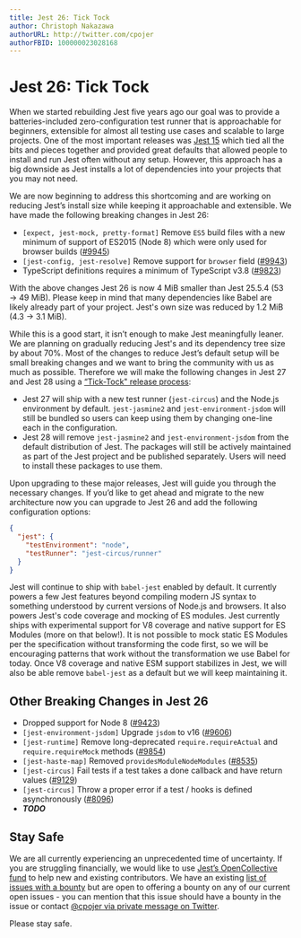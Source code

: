 ```yaml
---
title: Jest 26: Tick Tock
author: Christoph Nakazawa
authorURL: http://twitter.com/cpojer
authorFBID: 100000023028168
---
```


# Jest 26: Tick Tock

When we started rebuilding Jest five years ago our goal was to provide a batteries-included zero-configuration test runner that is approachable for beginners, extensible for almost all testing use cases and scalable to large projects. One of the most important releases was [Jest 15](https://jestjs.io/blog/2016/09/01/jest-15) which tied all the bits and pieces together and provided great defaults that allowed people to install and run Jest often without any setup. However, this approach has a big downside as Jest installs a lot of dependencies into your projects that you may not need.

We are now beginning to address this shortcoming and are working on reducing Jest’s install size while keeping it approachable and extensible. We have made the following breaking changes in Jest 26:

<!--truncate-->

* `[expect, jest-mock, pretty-format]` Remove `ES5` build files with a new minimum of support of ES2015 (Node 8) which were only used for browser builds ([#9945](https://github.com/facebook/jest/pull/9945))
* `[jest-config, jest-resolve]` Remove support for `browser` field ([#9943](https://github.com/facebook/jest/pull/9943))
* TypeScript definitions requires a minimum of TypeScript v3.8 ([#9823](https://github.com/facebook/jest/pull/9823))

With the above changes Jest 26 is now 4 MiB smaller than Jest 25.5.4 (53 → 49 MiB). Please keep in mind that many dependencies like Babel are likely already part of your project. Jest's own size was reduced by 1.2 MiB (4.3 -> 3.1 MiB).

While this is a good start, it isn’t enough to make Jest meaningfully leaner. We are planning on gradually reducing Jest's and its dependency tree size by about 70%. Most of the changes to reduce Jest’s default setup will be small breaking changes and we want to bring the community with us as much as possible. Therefore we will make the following changes in Jest 27 and Jest 28 using a [“Tick-Tock" release process](https://en.wikipedia.org/wiki/Tick%E2%80%93tock_model):

* Jest 27 will ship with a new test runner (`jest-circus`) and the Node.js environment by default. `jest-jasmine2` and `jest-environment-jsdom` will still be bundled so users can keep using them by changing one-line each in the configuration.
* Jest 28 will remove `jest-jasmine2` and `jest-environment-jsdom` from the default distribution of Jest. The packages will still be actively maintained as part of the Jest project and be published separately. Users will need to install these packages to use them.

Upon upgrading to these major releases, Jest will guide you through the necessary changes. If you’d like to get ahead and migrate to the new architecture now you can upgrade to Jest 26 and add the following configuration options:

```json
{
  "jest": {
    "testEnvironment": "node",
    "testRunner": "jest-circus/runner"
  }
}
```

Jest will continue to ship with `babel-jest` enabled by default. It currently powers a few Jest features beyond compiling modern JS syntax to something understood by current versions of Node.js and browsers. It also powers Jest's code coverage and mocking of ES modules. Jest currently ships with experimental support for V8 coverage and native support for ES Modules (more on that below!). It is not possible to mock static ES Modules per the specification without transforming the code first, so we will be encouraging patterns that work without the transformation we use Babel for today. Once V8 coverage and native ESM support stabilizes in Jest, we will also be able remove `babel-jest` as a default but we will keep maintaining it.

## Other Breaking Changes in Jest 26

* Dropped support for Node 8 ([#9423](https://github.com/facebook/jest/pull/9423))
* `[jest-environment-jsdom]` Upgrade `jsdom` to v16 ([#9606](https://github.com/facebook/jest/pull/9606))
* `[jest-runtime]` Remove long-deprecated `require.requireActual` and `require.requireMock` methods ([#9854](https://github.com/facebook/jest/pull/9854))
* `[jest-haste-map]` Removed `providesModuleNodeModules` ([#8535](https://github.com/facebook/jest/pull/8535))
* `[jest-circus]` Fail tests if a test takes a done callback and have return values ([#9129](https://github.com/facebook/jest/pull/9129))
* `[jest-circus]` Throw a proper error if a test / hooks is defined asynchronously ([#8096](https://github.com/facebook/jest/pull/8096))
* ***TODO***

## Stay Safe

We are all currently experiencing an unprecedented time of uncertainty. If you are struggling financially, we would like to use [Jest’s OpenCollective fund](https://opencollective.com/jest) to help new and existing contributors. We have an existing [list of issues with a bounty](https://github.com/facebook/jest/issues?q=is%3Aissue+is%3Aopen+bounty+label%3A%22Has+Bounty%22) but are open to offering a bounty on any of our current open issues - you can mention that this issue should have a bounty in the issue or contact [@cpojer via private message on Twitter](https://twitter.com/cpojer).

Please stay safe.
